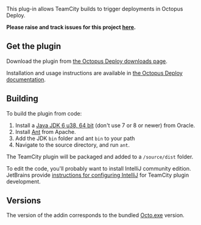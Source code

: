This plug-in allows TeamCity builds to trigger deployments in Octopus Deploy. 

**Please raise and track issues for this project [here](https://github.com/OctopusDeploy/Issues/issues/).**

## Get the plugin

Download the plugin from [the Octopus Deploy downloads page](http://octopusdeploy.com/downloads).

Installation and usage instructions are available in [the Octopus Deploy documentation](http://octopusdeploy.com/documentation/integration/teamcity). 

## Building

To build the plugin from code:

 1. Install a [Java JDK 6 u38, 64 bit](http://www.oracle.com/technetwork/java/javase/downloads/java-archive-downloads-javase6-419409.html#jdk-6u38-oth-JPR) (don't use 7 or 8 or newer) from Oracle.
 2. Install [Ant](http://archive.apache.org/dist/ant/binaries/apache-ant-1.8.4-bin.zip) from Apache.
 3. Add the JDK `bin` folder and ant `bin` to your path
 4. Navigate to the source directory, and run `ant`. 

The TeamCity plugin will be packaged and added to a `/source/dist` folder. 

To edit the code, you'll probably want to install IntelliJ community edition. JetBrains provide [instructions for configuring IntelliJ](http://confluence.jetbrains.com/display/TCD7/Bundled+Development+Package) for TeamCity plugin development.  

## Versions
The version of the addin corresponds to the bundled [Octo.exe](https://github.com/OctopusDeploy/OctopusClients) version.
